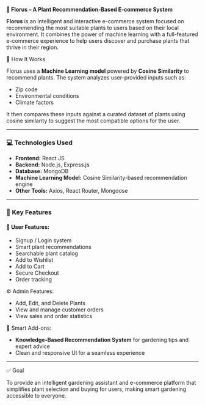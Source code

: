 **🌿 Florus – A Plant Recommendation-Based E-commerce System**

**Florus** is an intelligent and interactive e-commerce system focused on recommending the most suitable plants to users based on their local environment. It combines the power of machine learning with a full-featured e-commerce experience to help users discover and purchase plants that thrive in their region.

🧠 How It Works

Florus uses a **Machine Learning model** powered by **Cosine Similarity** to recommend plants.
The system analyzes user-provided inputs such as:

* Zip code
* Environmental conditions
* Climate factors

It then compares these inputs against a curated dataset of plants using cosine similarity to suggest the most compatible options for the user.

---

### 💻 Technologies Used

* **Frontend:** React JS
* **Backend:** Node.js, Express.js
* **Database:** MongoDB
* **Machine Learning Model:** Cosine Similarity-based recommendation engine
* **Other Tools:** Axios, React Router, Mongoose

---

### 🔑 Key Features

#### 🛒 User Features:

* Signup / Login system
* Smart plant recommendations
* Searchable plant catalog
* Add to Wishlist
* Add to Cart
* Secure Checkout
* Order tracking

⚙️ Admin Features:

* Add, Edit, and Delete Plants
* View and manage customer orders
* View sales and order statistics

🌱 Smart Add-ons:

* **Knowledge-Based Recommendation System** for gardening tips and expert advice
* Clean and responsive UI for a seamless experience

---

✅ Goal

To provide an intelligent gardening assistant and e-commerce platform that simplifies plant selection and buying for users, making smart gardening accessible to everyone.
